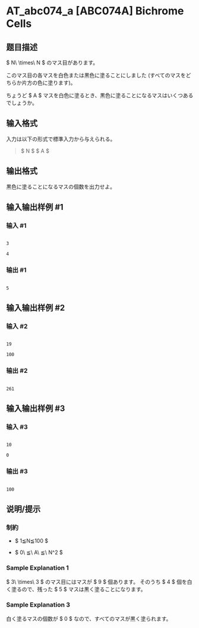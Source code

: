 # AT_abc074_a [ABC074A] Bichrome Cells

## 题目描述

[problemUrl]: https://atcoder.jp/contests/abc074/tasks/abc074_a

$ N\ \times\ N $ のマス目があります。

このマス目の各マスを白色または黒色に塗ることにしました (すべてのマスをどちらか片方の色に塗ります)。

ちょうど $ A $ マスを白色に塗るとき、黒色に塗ることになるマスはいくつあるでしょうか。

## 输入格式

入力は以下の形式で標準入力から与えられる。

> $ N $ $ A $

## 输出格式

黒色に塗ることになるマスの個数を出力せよ。

## 输入输出样例 #1

### 输入 #1

```
3
4
```

### 输出 #1

```
5
```

## 输入输出样例 #2

### 输入 #2

```
19
100
```

### 输出 #2

```
261
```

## 输入输出样例 #3

### 输入 #3

```
10
0
```

### 输出 #3

```
100
```

## 说明/提示

### 制約

- $ 1≦N≦100 $
- $ 0\ ≦\ A\ ≦\ N^2 $

### Sample Explanation 1

$ 3\ \times\ 3 $ のマス目にはマスが $ 9 $ 個あります。 そのうち $ 4 $ 個を白く塗るので、残った $ 5 $ マスは黒く塗ることになります。

### Sample Explanation 3

白く塗るマスの個数が $ 0 $ なので、すべてのマスが黒く塗られます。